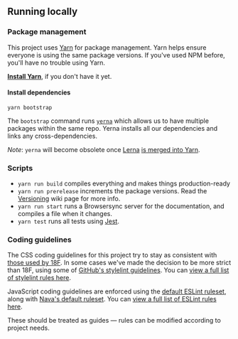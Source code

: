 ## Running locally

### Package management

This project uses [Yarn](https://yarnpkg.com/) for package management. Yarn helps ensure everyone is using the same package versions. If you've used NPM before, you'll have no trouble using Yarn.

[**Install Yarn**](https://yarnpkg.com/docs/install), if you don't have it yet.

#### Install dependencies

```
yarn bootstrap
```

The `bootstrap` command runs [`yerna`](https://github.com/palantir/yerna) which allows us to have multiple packages within the same repo. Yerna installs all our dependencies and links any cross-dependencies.

_Note_: `yerna` will become obsolete once [Lerna](https://lernajs.io/) [is merged into Yarn](https://github.com/yarnpkg/yarn/issues/946#issuecomment-264597575).

### Scripts

- `yarn run build` compiles everything and makes things production-ready
- `yarn run prerelease` increments the package versions. Read the [Versioning](/CMSgov/design-system/wiki/Versioning) wiki page for more info.
- `yarn run start` runs a Browsersync server for the documentation, and compiles a file when it changes.
- `yarn test` runs all tests using [Jest](https://facebook.github.io/jest/).

### Coding guidelines

The CSS coding guidelines for this project try to stay as consistent with [those used by 18F](https://github.com/18F/stylelint-rules). In some cases we've made the decision to be more strict than 18F, using some of [GitHub's stylelint guidelines](https://github.com/primer/stylelint-config-primer). You can [view a full list of stylelint rules here](https://stylelint.io/user-guide/rules).

JavaScript coding guidelines are enforced using the [default ESLint ruleset](https://github.com/eslint/eslint/blob/master/conf/eslint.json), along with [Nava's default ruleset](https://github.com/navahq/eslint-config-nava). You can [view a full list of ESLint rules here](http://eslint.org/docs/rules/).

These should be treated as guides — rules can be modified according to project needs.
